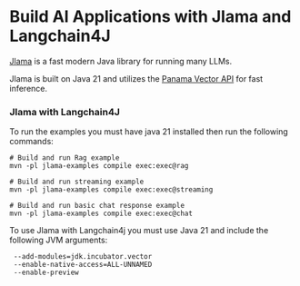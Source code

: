 # Build AI Applications with Jlama and Langchain4J

[Jlama](https://github.com/tjake/Jlama) is a fast modern Java library for running many LLMs.

Jlama is built on Java 21 and utilizes the [Panama Vector API](https://openjdk.org/jeps/448) for fast inference.

### Jlama with Langchain4J

To run the examples you must have java 21 installed then run the following commands:

```shell
# Build and run Rag example
mvn -pl jlama-examples compile exec:exec@rag

# Build and run streaming example
mvn -pl jlama-examples compile exec:exec@streaming

# Build and run basic chat response example
mvn -pl jlama-examples compile exec:exec@chat
```

To use Jlama with Langchain4j you must use Java 21 and include the following JVM arguments:

```
 --add-modules=jdk.incubator.vector
 --enable-native-access=ALL-UNNAMED
 --enable-preview
```